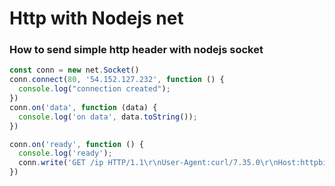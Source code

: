 # Http with Nodejs net
### How to send simple http header with nodejs socket

```js
const conn = new net.Socket()
conn.connect(80, '54.152.127.232', function () {
  console.log("connection created");
})
conn.on('data', function (data) {
  console.log('on data', data.toString());
})

conn.on('ready', function () {
  console.log('ready');
  conn.write('GET /ip HTTP/1.1\r\nUser-Agent:curl/7.35.0\r\nHost:httpbin.org\r\nAccept:*/*\r\n\r\n')
})
```
